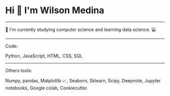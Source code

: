 # **Hi 👋 I'm Wilson Medina**
___

:telescope: I'm currently studying computer science and learning data science. :computer:
___

Code:

Python, JavaScript, HTML, CSS, SQL
___

Others tools:

Numpy, pandas, Matplotlib :chart_with_upwards_trend:, Seaborn, Sklearn, Scipy, Deepnote, Jupyter notebooks, Google colab, Cookiecutter. 
